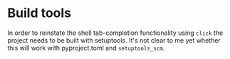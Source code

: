 # Build tools

In order to reinstate the shell tab-completion functionality using `click` the project needs to be built with setuptools. It's not clear to me yet whether this will work with pyproject.toml and `setuptools_scm`.
